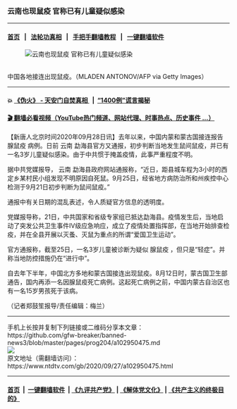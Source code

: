 ### 云南也现鼠疫 官称已有儿童疑似感染
------------------------

#### [首页](https://github.com/gfw-breaker/banned-news3/blob/master/README.md) &nbsp;&nbsp;|&nbsp;&nbsp; [法轮功真相](https://github.com/begood0513/basic/blob/master/README.md)  &nbsp;&nbsp;|&nbsp;&nbsp; [手把手翻墙教程](https://github.com/gfw-breaker/guides/wiki)  &nbsp;&nbsp;|&nbsp;&nbsp; [一键翻墙软件](https://github.com/gfw-breaker/nogfw/blob/master/README.md)  



<div><div class="featured_image">
 <figure>
  <img alt="云南也现鼠疫 官称已有儿童疑似感染" src="https://i.ntdtv.com/assets/uploads/2020/09/778-800x450.jpg"/>
 </figure><br/>
 <span class="caption">
  中国各地接连出现鼠疫。（MLADEN ANTONOV/AFP via Getty Images）
 </span>
</div>
</div><hr/>

#### 💥 [《伪火》 - 天安门自焚真相 ](http://158.247.195.190:10000/videos/blog/weihuo.html)&nbsp; |&nbsp; [“1400例”谎言揭秘  ](http://158.247.195.190:10000/videos/blog/jiexi1400.html)

#### [ 🎬  翻墙必看视频（YouTube热门频道、网站代理、时事热点、历史事件 ...）](https://github.com/gfw-breaker/links/blob/master/banned.md)

<div><div class="post_content" itemprop="articleBody">
 <p>
  【新唐人北京时间2020年09月28日讯】去年以来，中国内蒙和蒙古国接连报告
  <ok href="https://www.ntdtv.com/gb/腺鼠疫.htm">
   腺鼠疫
  </ok>
  病例。日前
  <ok href="https://www.ntdtv.com/gb/云南.htm">
   云南
  </ok>
  勐海县官方又通报，初步判断当地发生鼠间鼠疫，并已有一名3岁儿童疑似感染。由于中共惯于掩盖疫情，此事严重程度不明。
 </p>
 <p>
  据中共党媒报导，
  <ok href="https://www.ntdtv.com/gb/云南.htm">
   云南
  </ok>
  勐海县政府网站通报称，“近日，距县城车程为3小时的西定乡某村民小组发现不明原因自死鼠。9月25日，经省地方病防治所和州疾控中心检测于9月21日初步判断为鼠间鼠疫。”
 </p>
 <p>
  通报中有关日期的混乱表述，令人质疑官方信息的透明度。
 </p>
 <p>
  党媒报导称，21日，中共国家和省级专家组已抵达勐海县。疫情发生后，当地启动了突发公共卫生事件Ⅳ级应急响应，成立了疫情处置指挥部，在当地开始排查检疫，并在全县开展以灭蚤、灭鼠为重点的所谓“爱国卫生运动”。
 </p>
 <p>
  官方通报称，截至25日，一名3岁儿童被诊断为疑似
  <ok href="https://www.ntdtv.com/gb/腺鼠疫.htm">
   腺鼠疫
  </ok>
  ，但只是“轻症”。并称当地防控措施仍在“进行中”。
 </p>
 <p>
  自去年下半年，中国北方多地和蒙古国接连出现鼠疫。8月12日时，蒙古国卫生部通告，国内再添一名因腺鼠疫死亡病例。这起死亡病例之前，中国内蒙古自治区也有一名15岁男孩死于该病。
 </p>
 <p>
  （记者郑鼓笙报导/责任编辑：梅兰）
 </p>
 <div class="single_ad">
 </div>
</div>
</div>
<hr/>
手机上长按并复制下列链接或二维码分享本文章：<br/>
https://github.com/gfw-breaker/banned-news3/blob/master/pages/prog204/a102950475.md <br/>
<a href='https://github.com/gfw-breaker/banned-news3/blob/master/pages/prog204/a102950475.md'><img src='https://github.com/gfw-breaker/banned-news3/blob/master/pages/prog204/a102950475.md.png'/></a> <br/>
原文地址（需翻墙访问）：https://www.ntdtv.com/gb/2020/09/27/a102950475.html


------------------------
#### [首页](https://github.com/gfw-breaker/banned-news3/blob/master/README.md) &nbsp;|&nbsp; [一键翻墙软件](https://github.com/gfw-breaker/nogfw/blob/master/README.md) &nbsp;| [《九评共产党》](https://github.com/gfw-breaker/9ping.md/blob/master/README.md#九评之一评共产党是什么) | [《解体党文化》](https://github.com/gfw-breaker/jtdwh.md/blob/master/README.md) | [《共产主义的终极目的》](https://github.com/gfw-breaker/gczydzjmd.md/blob/master/README.md)


<img src='http://gfw-breaker.win/banned-news3/pages/prog204/a102950475.md' width='0px' height='0px'/>